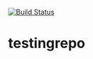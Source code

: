 [![Build Status](https://travis-ci.org/aadityaparashar/testingrepo.svg?branch=master)](https://travis-ci.org/aadityaparashar/testingrepo)
# testingrepo
